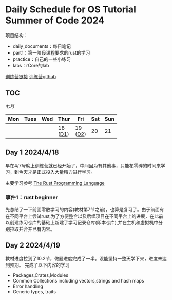 # Daily Schedule for OS Tutorial Summer of Code 2024

项目结构：
- daily_documents：每日笔记
- part1：第一阶段课程要求的rust的学习
- practice：自己的一些小练习
- labs：rCore的lab

[训练营链接](https://opencamp.cn/os2edu/camp/2024spring)  [训练营github](https://github.com/learningos)

## TOC

*七月*

| Mon | Tues | Wed | Thur                         | Fri                          | Sat | Sun |
| --- | ---- | --- | ---------------------------- | ---------------------------- | --- | --- |
|     |      |     | 18<br>([D1](#day-1-2024418)) | 19<br>([D2](#day-2-2024419)) | 20  | 21  |

## Day 1 2024/4/18
早在4/7号晚上训练营就已经开始了，中间因为有其他事，只能花零碎的时间来学习，到今天才是正式投入大量精力进行学习。

主要学习参考 [The Rust Programming Language](https://doc.rust-lang.org/stable/book/title-page.html)

### 事件1：rust beginner
先总结了一下前面零散学习的内容(教材第7节之前)，也算是复习了。由于前面有在不同平台上尝试rust,为了方便整合以及后续项目在不同平台上的进展，在此前以创建练习仓库的基础上新建了学习记录仓库(即本仓库),并在主机和虚拟机中分别拉取并合并已有内容。


## Day 2 2024/4/19
教材进度拉到了10.2节，做题进度完成了一半。没能坚持一整天学下来，进度未达到预期。
完成了以下内容的学习
* Packages,Crates,Modules
* Common Collections including vectors,strings and hash maps
* Error handling
* Generic types, traits
